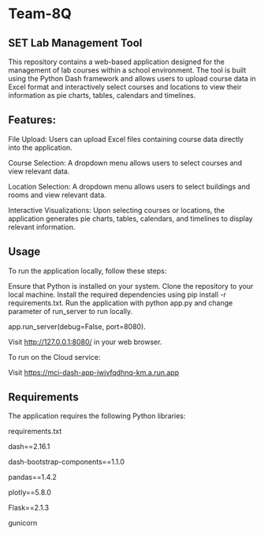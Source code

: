 # Team-8Q

## SET Lab Management Tool

This repository contains a web-based application designed for the management of lab courses within a school environment. The tool is built using the Python Dash framework and allows users to upload course data in Excel format and interactively select courses and locations to view their information as pie charts, tables, calendars and timelines.

## Features: 

File Upload: Users can upload Excel files containing course data directly into the application.

Course Selection: A dropdown menu allows users to select courses and view relevant data.

Location Selection: A dropdown menu allows users to select buildings and rooms and view relevant data.

Interactive Visualizations: Upon selecting courses or locations, the application generates pie charts, tables, calendars, and timelines to display relevant information.

## Usage

To run the application locally, follow these steps:

Ensure that Python is installed on your system.
Clone the repository to your local machine.
Install the required dependencies using pip install -r requirements.txt.
Run the application with python app.py and change parameter of run_server to run locally.

   app.run_server(debug=False, port=8080).

Visit http://127.0.0.1:8080/ in your web browser.

To run on the Cloud service: 

Visit https://mci-dash-app-iwjvfqdhnq-km.a.run.app

## Requirements
The application requires the following Python libraries:

requirements.txt

dash==2.16.1

dash-bootstrap-components==1.1.0

pandas==1.4.2

plotly==5.8.0

Flask==2.1.3

gunicorn

